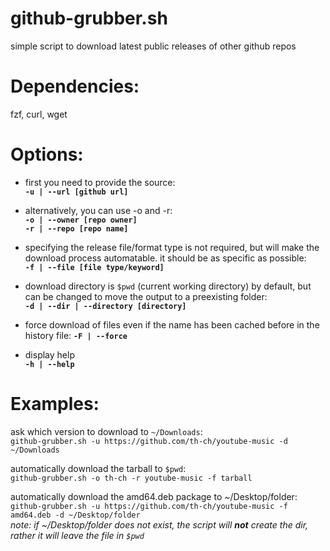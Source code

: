 # github-grubber.sh
simple script to download latest public releases of other github repos  

# Dependencies:
fzf, curl, wget  

# Options:  
- first you need to provide the source:   
**``-u | --url [github url]``**  
  
- alternatively, you can use -o and -r:   
**``-o | --owner [repo owner]``**    
**``-r | --repo [repo name]``**    
  
- specifying the release file/format type is not required, but will make the download process automatable. it should be as specific as possible:   
**``-f | --file [file type/keyword]``** 
  
- download directory is ``$pwd`` (current working directory) by default, but can be changed to move the output to a preexisting folder:  
**``-d | --dir | --directory [directory]``**
  
- force download of files even if the name has been cached before in the history file:
**``-F | --force``**  
  
- display help  
**``-h | --help``**

# Examples:  
ask which version to download to ``~/Downloads``:  
```github-grubber.sh -u https://github.com/th-ch/youtube-music -d ~/Downloads```  
  
automatically download the tarball to ``$pwd``:  
```github-grubber.sh -o th-ch -r youtube-music -f tarball```  
  
automatically download the amd64.deb package to ~/Desktop/folder:  
```github-grubber.sh -u https://github.com/th-ch/youtube-music -f amd64.deb -d ~/Desktop/folder```  
*note: if ~/Desktop/folder does not exist, the script will **not** create the dir, rather it will leave the file in ``$pwd``*
